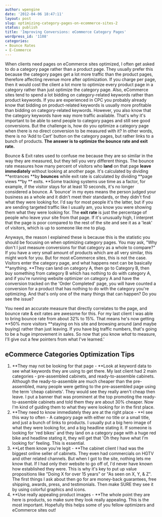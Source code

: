 ```yaml
---
author: wpengine
date: '2012-04-06 18:47:11'
layout: post
slug: optimizing-category-pages-on-ecommerce-sites-2
status: publish
title: 'Improving Conversions: eCommerce Category Pages'
wordpress_id: '1108'
categories:
- Bounce Rates
- E-Commerce
---
```


When clients need pages on eCommerce sites optimized, I often get asked to do a category page rather than a product page. They usually prefer this because the category pages get a lot more traffic than the product pages, therefore affecting revenue more after optimization. If you charge per page, then it would cost the client a lot more to optimize every product page in a category rather than just optimize the category page. Also, eCommerce sites tend to spend a lot bidding on category-related keywords rather than product keywords. If you are experienced in CPC you probably already know that bidding on product-related keywords is usually more profitable than bidding on category-related keywords. However, you also know that the category keywords have way more traffic available. That's why it's important to be able to send people to category pages and still see good conversions. But the challenge is, how do you optimize a category page when there is no direct conversion to be measured with it? In other words, there is no 'Add to Cart' button on the category pages, but rather links to a bunch of products. **The answer is to optimize the bounce rate and exit rate.**  
  
Bounce & Exit rates used to confuse me because they are so similar in the way they are measured, but they tell you very different things. The bounce rate measures how many percent of visitors who **land** on that page **leave immediately** without looking at another page. It's calculated by dividing **entrances **by **bounces** while exit rate is calculated by dividing **page views **by ** exits. **Some tracking systems use time as a factor, for example, if the visitor stays for at least 10 seconds, it's no longer considered a bounce. A 'bounce' in my eyes means the person judged your business as a whole and it didn't meet their standards, or they didn't find what they were looking for. I'd say for most people it's the latter, but if you are sending targeted traffic like I usually am, you know you were showing them what they were looking for. The **exit rate** is just the percentage of people who leave your site from that page. If it's unusually high, I interpret that the page is poor compared to the rest of the site and see it as a 'leak' of visitors, which is up to someone like me to plug.  
  
Anyways, the reason I explained these is because this is the statistic you should be focusing on when optimizing category pages. You may ask, "Why don't I just measure conversions for that category as a whole to compare?" If you have a very small amount of products which are all very similar, this might work for you. But for most eCommerce sites, this is not the case. Visitors enter the category page, and what happens next can be basically **anything. **They can land on category A, then go to Category B, then buy something from category B which has nothing to do with category A, and if you're running website optimizer on category A and have the conversion tracked on the 'Order Completed' page, you will have counted a conversion for a product that has nothing to do with the category you're optimizing. And that's only one of the many things that can happen? Do you see the issue?  
  
You need an accurate measure that directly correlates to the page, and bounce rate & exit rates are awesome for this. For my last client I was able to bring bounce rate from about 32% to 15%. That means he's now getting **50% more visitors **staying on his site and browsing around (and maybe buying) rather than just leaving. If you have big traffic numbers, that's going to be a huge improvement in sales. So now that you know _what_ to measure, I'll give out a few pointers from what I've learned.' 

## eCommerce Categories Optimization Tips

  1. **They may not be looking for that page - **Look at keyword data to see what keywords they are using to get there. My last client had 2 main categories - pre-assembled cabinets, and ready-to-assemble cabinets. Although the ready-to-assemble are much cheaper than the pre-assembled, many people were getting to the pre-assembled page using the term 'cheap cabinets'. They would see they really aren't cheap then leave. I put a banner that was prominent at the top promoting the ready-to-assemble cabinets and told them they are about 30% cheaper. Now I'm kind of guiding them to what they were looking for in the first place.
  2. **They need to know immediately they are at the right place - **I see this way to often - A category page with either no title or a small title, and just a bunch of links to products. I usually put a big hero image of what they were looking for, and a big headline stating it. If someone is looking for 'red bikes' and they land on a category page with a huge red bike and headline stating it, they will get that 'Oh they have what I'm looking for' feeling. This is essential.
  3. **Let them know you're legit - **The cabinet client I had was the biggest online seller of cabinets. They even had commercials on HGTV and other related channels. But when I got to the site, nothing lets me know that. If I had only their website to go off of, I'd never have known how established they were. This is why it's key to put up value propositions like "Doing X for over 15 years" or "As seen on X, Y, & Z". The first things I ask about then go for are money-back guarantees, free shipping, awards, press, and testimonials. Then make SURE they see it by using colorful graphics and icons.
  4. **Use really appealing product images - **The whole point they are here is products, so make sure they look really appealing. This is the most important.
Hopefully this helps some of you fellow optimizers and eCommerce sites out!
